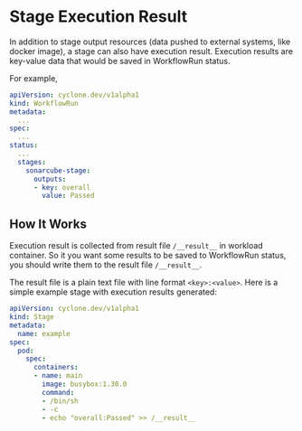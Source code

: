 # Stage Execution Result

In addition to stage output resources (data pushed to external systems, like docker image), a stage can also have execution result. Execution results are key-value data that would be saved in WorkflowRun status.

For example,

```yaml
apiVersion: cyclone.dev/v1alpha1
kind: WorkflowRun
metadata:
  ...
spec:
  ...
status:
  ...
  stages:
    sonarcube-stage:
      outputs:
      - key: overall
        value: Passed
```

## How It Works

Execution result is collected from result file `/__result__` in workload container. So it you want some results to be saved to WorkflowRun status, you should write them to the result file `/__result__`.

The result file is a plain text file with line format `<key>:<value>`. Here is a simple example stage with execution results generated:

```yaml
apiVersion: cyclone.dev/v1alpha1
kind: Stage
metadata:
  name: example
spec:
  pod:
    spec:
      containers:
      - name: main
        image: busybox:1.30.0
        command:
        - /bin/sh
        - -c
        - echo "overall:Passed" >> /__result__
```


